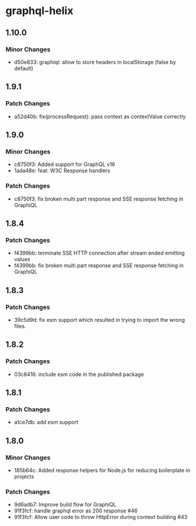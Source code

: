 # graphql-helix

## 1.10.0

### Minor Changes

- d50e833: graphiql: allow to store headers in localStorage (false by default)

## 1.9.1

### Patch Changes

- a52d40b: fix(processRequest): pass context as contextValue correctly

## 1.9.0

### Minor Changes

- c8750f3: Added support for GraphQL v16
- 1ada48e: feat: W3C Response handlers

### Patch Changes

- c8750f3: fix broken multi part response and SSE response fetching in GraphiQL

## 1.8.4

### Patch Changes

- f4399bb: terminate SSE HTTP connection after stream ended emitting values
- f4399bb: fix broken multi part response and SSE response fetching in GraphiQL

## 1.8.3

### Patch Changes

- 39c5d9d: fix esm support which resulted in trying to import the wrong files.

## 1.8.2

### Patch Changes

- 03c8416: include esm code in the published package

## 1.8.1

### Patch Changes

- a1ce7db: add esm support

## 1.8.0

### Minor Changes

- 185b64c: Added response helpers for Node.js for reducing boilerplate in projects

### Patch Changes

- 9d6adb7: Improve build flow for GraphiQL
- 91f3fcf: handle graphql error as 200 response #46
- 91f3fcf: Allow user code to throw HttpError during context building #43
